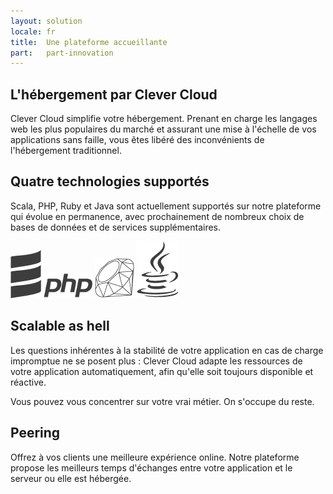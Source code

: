 ```yaml
---
layout: solution
locale: fr
title:  Une plateforme accueillante
part:   part-innovation
---
```

<div id="part-by-cc">
   <div class="container">
      <div class="span5">
      <h2>L'hébergement par Clever Cloud</h2>
      <div class="row">
         <div class="span5">
            <p>
               Clever Cloud simplifie votre hébergement. Prenant en charge les langages web les plus populaires du marché et  assurant une mise à l'échelle de vos applications sans faille, vous êtes libéré des inconvénients de l'hébergement traditionnel.
            </p>
         </div>
      </div>
      </div>
   </div>
</div>
<div id="part-code-as-you-are">
   <div class="container">
      <div class="span5">
         <div class="row">
            <div class="span5 offset7">
               <h2>Quatre technologies supportés</h2>
               <p>
                  Scala, PHP, Ruby et Java sont actuellement supportés sur notre
                  plateforme qui évolue en permanence, avec prochainement de nombreux choix de bases de données et de services supplémentaires.
               </p>
               <div id="lang-display">
                  <img src="/img/technos/scala-logo.png" alt="scala" />
                  <img src="/img/technos/php-logo.png" alt="php" />
                  <img src="/img/technos/ruby-logo.png" alt="ruby" />
                  <img src="/img/technos/java-logo.png" alt="java" />
               </div>
            </div>
         </div>
      </div>
   </div>
</div>
<div id="part-scalable-as-hell">
   <div class="container">
      <div class="span5">
         <h2>Scalable as hell</h2>
         <div class="row">
            <div class="span5">
               <p>
                  Les questions inhérentes à la stabilité de votre application en cas de charge impromptue ne se posent plus : Clever Cloud adapte les ressources de votre application automatiquement, afin qu'elle soit toujours disponible et réactive.
               </p>
               <p>
                  Vous pouvez vous concentrer sur votre vrai métier. On s'occupe du reste.
               </p>
            </div>
         </div>
      </div>
   </div>
</div>
<div id="part-peering">
   <div class="container">
      <div class="span5">
         <div class="row">
            <div class="span4 offset8">
               <h2>Peering</h2>
               <p>
                  Offrez à vos clients une meilleure expérience online. Notre plateforme
                  propose les meilleurs temps d'échanges entre votre application et le
                  serveur ou elle est hébergée.
               </p>
            </div>
         </div>
      </div>
   </div>
</div>
